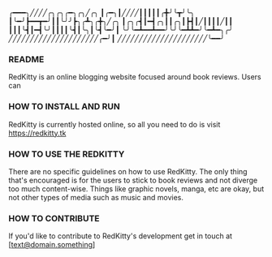 ╭━━━╮╱╱╱╱╭╮╭╮╭━╮╭╮╱╭╮
┃╭━╮┃╱╱╱╱┃┃┃┃┃╭╋╯╰┳╯╰╮
┃╰━╯┣━━┳━╯┃┃╰╯╯┣╮╭┻╮╭╋╮╱╭╮
┃╭╮╭┫┃━┫╭╮┃┃╭╮┃┣┫┃╱┃┃┃┃╱┃┃
┃┃┃╰┫┃━┫╰╯┃┃┃┃╰┫┃╰╮┃╰┫╰━╯┃
╰╯╰━┻━━┻━━╯╰╯╰━┻┻━╯╰━┻━╮╭╯
╱╱╱╱╱╱╱╱╱╱╱╱╱╱╱╱╱╱╱╱╱╭━╯┃
╱╱╱╱╱╱╱╱╱╱╱╱╱╱╱╱╱╱╱╱╱╰━━╯

### README

RedKitty is an online blogging website focused around book reviews. Users can 

### HOW TO INSTALL AND RUN

RedKitty is currently hosted online, so all you need to do is visit https://redkitty.tk 

### HOW TO USE THE REDKITTY

There are no specific guidelines on how to use RedKitty. The only thing that's encouraged 
is for the users to stick to book reviews and not diverge too much content-wise. Things 
like graphic novels, manga, etc are okay, but not other types of media such as music and 
movies. 

### HOW TO CONTRIBUTE

If you'd like to contribute to RedKitty's development get in touch at [text@domain.something]